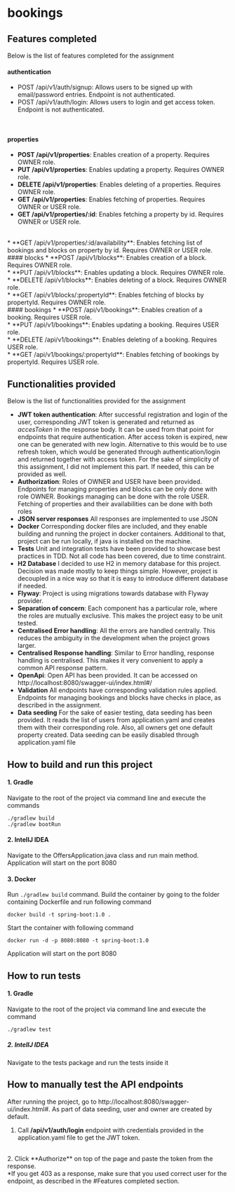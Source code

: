 # bookings #

## Features completed
Below is the list of features completed for the assignment
<br>
#### authentication
* POST /api/v1/auth/signup: Allows users to be signed up with email/password entries. Endpoint is not authenticated.
  <br>
* POST /api/v1/auth/login: Allows users to login and get access token. Endpoint is not authenticated.
<br>

#### properties

* **POST /api/v1/properties**: Enables creation of a property. Requires OWNER role.
  <br>
* **PUT /api/v1/properties**: Enables updating a property. Requires OWNER role.
  <br>
* **DELETE /api/v1/properties**: Enables deleting of a properties. Requires OWNER role.
  <br>
* **GET /api/v1/properties**: Enables fetching of properties. Requires OWNER or USER role.
  <br>
* **GET /api/v1/properties/:id**: Enables fetching a property by id. Requires OWNER or USER role.
<br>
* **GET /api/v1/properties/:id/availability**: Enables fetching list of bookings and blocks on property by id. Requires OWNER or USER role.
<br>
#### blocks
* **POST /api/v1/blocks**: Enables creation of a block. Requires OWNER role.
  <br>
* **PUT /api/v1/blocks**: Enables updating a block. Requires OWNER role.
  <br>
* **DELETE /api/v1/blocks**: Enables deleting of a block. Requires OWNER role.
  <br>
* **GET /api/v1/blocks/:propertyId**: Enables fetching of blocks by propertyId. Requires OWNER role.
<br>
#### bookings
* **POST /api/v1/bookings**: Enables creation of a booking. Requires USER role.
  <br>
* **PUT /api/v1/bookings**: Enables updating a booking. Requires USER role.
  <br>
* **DELETE /api/v1/bookings**: Enables deleting of a booking. Requires USER role.
  <br>
* **GET /api/v1/bookings/:propertyId**: Enables fetching of bookings by propertyId. Requires USER role.

## Functionalities provided
Below is the list of functionalities provided for the assignment
<br>
* **JWT token authentication**: After successful registration and login of the user, corresponding JWT token is generated and returned as *accesToken* in the response body. It can be used from that point for endpoints that require authentication. After access token is expired, new one can be generated with new login. Alternative to this would be to use refresh token, which would be generated through authentication/login and returned together with access token. For the sake of simplicity of this assignment, I did not implement this part. If needed, this can be provided as well.
  <br>
* **Authorization**: Roles of OWNER and USER have been provided. Endpoints for managing properties and blocks can be only done with role OWNER. Bookings managing can be done with the role USER. Fetching of properties and their availabilities can be done with both roles
* **JSON server responses** All responses are implemented to use JSON
  <br>
* **Docker** Corresponding docker files are included, and they enable building and running the project in docker containers. Additional to that, project can be run locally, if java is installed on the machine.
  <br>
* **Tests** Unit and integration tests have been provided to showcase best practices in TDD. Not all code has been covered, due to time constraint.
  <br>
* **H2 Database** I decided to use H2 in memory database for this project. Decision was made mostly to keep things simple. However, project is decoupled in a nice way so that it is easy to introduce different database if needed.
  <br>
* **Flyway**: Project is using migrations towards database with Flyway provider.
  <br>
* **Separation of concern**: Each component has a particular role, where the roles are mutually exclusive. This makes the project easy to be unit tested.
  <br>
* **Centralised Error handling**: All the errors are handled centrally. This reduces the ambiguity in the development when the project grows larger.
  <br>
* **Centralised Response handling**: Similar to Error handling, response handling is centralised. This makes it very convenient to apply a common API response pattern.
* **OpenApi**: Open API has been provided. It can be accessed on http://localhost:8080/swagger-ui/index.html#/
* **Validation** All endpoints have corresponding validation rules applied. Endpoints for managing bookings and blocks have checks in place, as described in the assignment.
* **Data seeding** For the sake of easier testing, data seeding has been provided. It reads the list of users from application.yaml and creates them with their corresponding role. Also, all owners get one default property created. Data seeding can be easily disabled through application.yaml file
## How to build and run this project
#### 1. Gradle
Navigate to the root of the project via command line and execute the commands
```
./gradlew build
./gradlew bootRun
```
#### 2. IntellJ IDEA
Navigate to the OffersApplication.java class and run main method. Application will start on the port 8080

#### 3. Docker
Run `./gradlew build` command.
Build the container by going to the folder containing Dockerfile and run following command
```
docker build -t spring-boot:1.0 .
```
Start the container with following command
```
docker run -d -p 8080:8080 -t spring-boot:1.0
```
Application will start on the port 8080

## How to run tests
#### 1. Gradle
Navigate to the root of the project via command line and execute the command
```
./gradlew test
```
##### 2. IntellJ IDEA
Navigate to the tests package and run the tests inside it
<br>

## How to manually test the API endpoints

After running the project, go to http://localhost:8080/swagger-ui/index.html#. As part of data seeding, user and owner are created by default.
<br>
1. Call **/api/v1/auth/login** endpoint with credentials provided in the application.yaml file to get the JWT token.
<br>
2. Click **Authorize** on top of the page and paste the token from the response.

<br>
*If you get 403 as a response, make sure that you used correct user for the endpoint, as described in the #Features completed section.